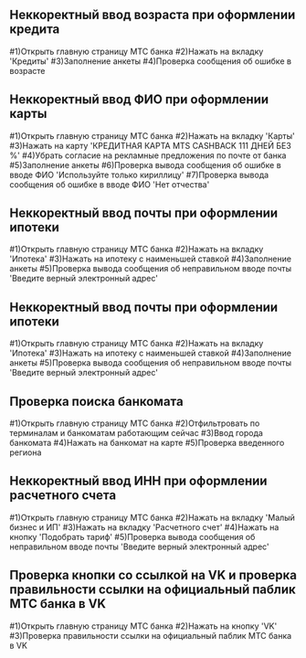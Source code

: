 ## Неккоректный ввод возраста при оформлении кредита
#1)Открыть главную страницу МТС банка
#2)Нажать на вкладку 'Кредиты'
#3)Заполнение анкеты
#4)Проверка сообщения об ошибке в возрасте

## Неккоректный ввод ФИО при оформлении карты
#1)Открыть главную страницу МТС банка
#2)Нажать на вкладку 'Карты'
#3)Нажать на карту 'КРЕДИТНАЯ КАРТА MTS CASHBACK 111 ДНЕЙ БЕЗ %'
#4)Убрать согласие на рекламные предложения по почте от банка
#5)Заполнение анкеты
#6)Проверка вывода сообщения об ошибке в вводе ФИО 'Используйте только кириллицу'
#7)Проверка вывода сообщения об ошибке в вводе ФИО 'Нет отчества'

## Неккоректный ввод почты при оформлении ипотеки
#1)Открыть главную страницу МТС банка
#2)Нажать на вкладку 'Ипотека'
#3)Нажать на ипотеку с наименьшей ставкой
#4)Заполнение анкеты
#5)Проверка вывода сообщения об неправильном вводе почты 'Введите верный электронный адрес'

## Неккоректный ввод почты при оформлении ипотеки
#1)Открыть главную страницу МТС банка
#2)Нажать на вкладку 'Ипотека'
#3)Нажать на ипотеку с наименьшей ставкой
#4)Заполнение анкеты
#5)Проверка вывода сообщения об неправильном вводе почты 'Введите верный электронный адрес'

## Проверка поиска банкомата
#1)Открыть главную страницу МТС банка
#2)Отфильтровать по терминалам и банкоматам работающим сейчас
#3)Ввод города банкомата
#4)Нажать на банкомат на карте
#5)Проверка введенного региона

## Неккоректный ввод ИНН при оформлении расчетного счета
#1)Открыть главную страницу МТС банка
#2)Нажать на вкладку 'Малый бизнес и ИП'
#3)Нажать на вкладку 'Расчетного счет'
#4)Нажать на кнопку 'Подобрать тариф'
#5)Проверка вывода сообщения об неправильном вводе почты 'Введите верный электронный адрес'

## Проверка кнопки со ссылкой на VK и проверка правильности ссылки на официальный паблик МТС банка в VK
#1)Открыть главную страницу МТС банка
#2)Нажать на кнопку 'VK'
#3)Проверка правильности ссылки на официальный паблик МТС банка в VK



